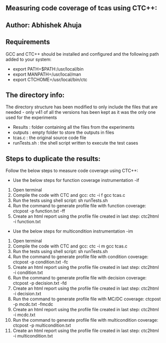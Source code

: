 ## Measuring code coverage of tcas using CTC++:
## Author: Abhishek Ahuja

## Requirements
GCC and CTC++ should be installed and configured and the following path added to your system:
* export PATH=$PATH:/usr/local/bin
* export MANPATH=/usr/local/man
* export CTCHOME=/usr/local/bin/ctc

## The directory info:
The directory structure has been modified to only include the files that are needed - only v41 of all the versions has been kept as it was the only one used for the experiments
* Results : folder containing all the files from the experiments
* outputs : empty folder to store the outputs in files
* tcas.c : the original source code file
* runTests.sh : the shell script written to execute the test cases

## Steps to duplicate the results:
Follow the below steps to measure code coverage using CTC++:

* Use the below steps for function coverage instrumentation -if 
1. Open terminal
2. Compile the code with CTC and gcc: ctc -i f gcc tcas.c
3. Run the tests using shell script: sh runTests.sh
4. Run the command to generate profile file with function coverage: ctcpost -p function.txt -ff
5. Create an html report using the profile file created in last step: ctc2html -i function.txt

* Use the below steps for multicondition instrumentation -im
1. Open terminal
2. Compile the code with CTC and gcc: ctc -i m gcc tcas.c
3. Run the tests using shell script: sh runTests.sh
4. Run the command to generate profile file with condition coverage: ctcpost -p condition.txt -fc
5. Create an html report using the profile file created in last step: ctc2html -i condition.txt
6. Run the command to generate profile file with decision coverage: ctcpost -p decision.txt -fd
7. Create an html report using the profile file created in last step: ctc2html -i decision.txt
8. Run the command to generate profile file with MC/DC coverage: ctcpost -p mcdc.txt -fmcdc
9. Create an html report using the profile file created in last step: ctc2html -i mcdc.txt
10. Run the command to generate profile file with multicondition coverage: ctcpost -p multicondition.txt
11. Create an html report using the profile file created in last step: ctc2html -i multicondition.txt